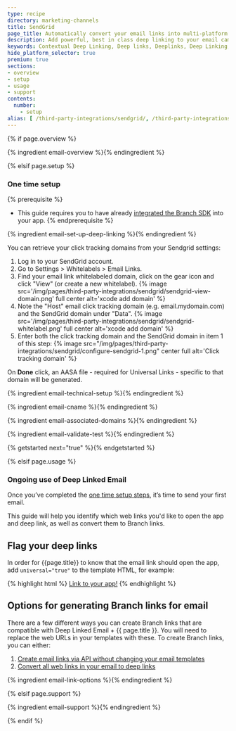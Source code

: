 ```yaml
---
type: recipe
directory: marketing-channels
title: SendGrid
page_title: Automatically convert your email links into multi-platform deep links.
description: Add powerful, best in class deep linking to your email campaigns.
keywords: Contextual Deep Linking, Deep links, Deeplinks, Deep Linking, Deeplinking, Deferred Deep Linking, Deferred Deeplinking, Google App Indexing, Google App Invites, Apple Universal Links, Apple Spotlight Search, Facebook App Links, AppLinks, Deepviews, Deep views, Deep Linked Email
hide_platform_selector: true
premium: true
sections:
- overview
- setup
- usage
- support
contents:
  number:
    - setup
alias: [ /third-party-integrations/sendgrid/, /third-party-integrations/sendgrid/overview/, /third-party-integrations/sendgrid/setup/, /third-party-integrations/sendgrid/usage/, /third-party-integrations/sendgrid/support/ ] 
---
```


{% if page.overview %}

{% ingredient email-overview %}{% endingredient %}

{% elsif page.setup %}

### One time setup

{% prerequisite %}
- This guide requires you to have already [integrated the Branch SDK]({{base.url}}/getting-started/sdk-integration-guide) into your app.
{% endprerequisite %}

{% ingredient email-set-up-deep-linking %}{% endingredient %}

You can retrieve your click tracking domains from your Sendgrid settings:

1. Log in to your SendGrid account.
1. Go to Settings > Whitelabels > Email Links. 
1. Find your email link whitelabeled domain, click on the gear icon and click "View" (or create a new whitelabel). {% image src='/img/pages/third-party-integrations/sendgrid/sendgrid-view-domain.png' full center alt='xcode add domain' %}
1. Note the "Host" email click tracking domain (e.g. email.mydomain.com) and the SendGrid domain under "Data". {% image src='/img/pages/third-party-integrations/sendgrid/sendgrid-whitelabel.png' full center alt='xcode add domain' %}
1. Enter both the click tracking domain and the SendGrid domain in item 1 of this step: {% image src="/img/pages/third-party-integrations/sendgrid/configure-sendgrid-1.png" center full alt='Click tracking domain' %}

On **Done** click, an AASA file - required for Universal Links - specific to that domain will be generated.

{% ingredient email-technical-setup %}{% endingredient %}

{% ingredient email-cname %}{% endingredient %}

{% ingredient email-associated-domains %}{% endingredient %}

{% ingredient email-validate-test %}{% endingredient %}

{% getstarted next="true" %}{% endgetstarted %}

{% elsif page.usage %}

### Ongoing use of Deep Linked Email

Once you’ve completed the [one time setup steps](/marketing-channels/{{page.title}}/setup/), it’s time to send your first email.

This guide will help you identify which web links you'd like to open the app and deep link, as well as convert them to Branch links.

## Flag your deep links

In order for {{page.title}} to know that the email link should open the app, add `universal="true"` to the template HTML, for example:

{% highlight html %}
<a href="links.example.com" universal="true">Link to your app!</a>
{% endhighlight %}

## Options for generating Branch links for email

There are a few different ways you can create Branch links that are compatible with Deep Linked Email + {{ page.title }}. You will need to replace the web URLs in your templates with these. To create Branch links, you can either:

1. [Create email links via API without changing your email templates](#create-email-links-via-API-without-changing-your-email-templates)
1. [Convert all web links in your email to deep links](#convert-all-web-links-in-your-email-to-deep-links)

{% ingredient email-link-options %}{% endingredient %}

{% elsif page.support %}

{% ingredient email-support %}{% endingredient %}

{% endif %}